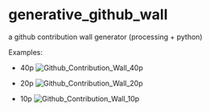 # generative_github_wall
a github contribution wall generator
(processing + python)

Examples:
- 40p
![Github_Contribution_Wall_40p](https://user-images.githubusercontent.com/106049890/172056567-f161f171-7ab8-4d30-802d-ac9b45fbd438.png)

- 20p
![Github_Contribution_Wall_20p](https://user-images.githubusercontent.com/106049890/172056579-3627eb8a-b718-4409-ba95-f4edc553908e.png)

- 10p
![Github_Contribution_Wall_10p](https://user-images.githubusercontent.com/106049890/172056583-a050e06b-513a-43d6-a83a-003851f861fd.png)
